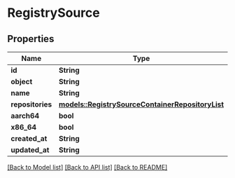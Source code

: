 # RegistrySource

## Properties

Name | Type | Description | Notes
------------ | ------------- | ------------- | -------------
**id** | **String** |  | 
**object** | **String** |  | 
**name** | **String** |  | 
**repositories** | [**models::RegistrySourceContainerRepositoryList**](RegistrySourceContainerRepositoryList.md) |  | 
**aarch64** | **bool** |  | 
**x86_64** | **bool** |  | 
**created_at** | **String** |  | 
**updated_at** | **String** |  | 

[[Back to Model list]](../README.md#documentation-for-models) [[Back to API list]](../README.md#documentation-for-api-endpoints) [[Back to README]](../README.md)


